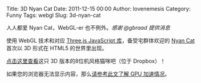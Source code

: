 Title: 3D Nyan Cat
Date: 2011-12-15 00:00
Author: lovenemesis
Category: Funny
Tags: webgl
Slug: 3d-nyan-cat

人人都爱 Nyan Cat，WebGL-er 也不例外。*感谢 @gbraad 提供消息*

使用 WebGL 技术和对应 [Three.js JavaScript
库](http://github.com/mrdoob/three.js)，备受宅群体欢迎的 [Nyan
Cat](http://nyan.cat/) 首次以 3D 形式在 HTML5 的世界里出现。

[点击这里查看](https://dl.dropbox.com/u/6213850/WebGL/nyanCat/nyan.html)这只
3D 版本的8位机风格猫咪吧（位于 Dropbox）！

如果您的浏览器无法显示内容，那么[请参考此文了解 GPU
加速情况](http://linuxtoy.org/archives/brief-intro-gpu-acceleration-browser-on-linux.html)。

